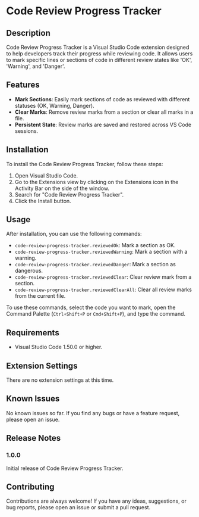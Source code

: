 # Code Review Progress Tracker

## Description

Code Review Progress Tracker is a Visual Studio Code extension designed to help developers track their progress while reviewing code. It allows users to mark specific lines or sections of code in different review states like 'OK', 'Warning', and 'Danger'.

## Features

- **Mark Sections**: Easily mark sections of code as reviewed with different statuses (OK, Warning, Danger).
- **Clear Marks**: Remove review marks from a section or clear all marks in a file.
- **Persistent State**: Review marks are saved and restored across VS Code sessions.

## Installation

To install the Code Review Progress Tracker, follow these steps:

1. Open Visual Studio Code.
2. Go to the Extensions view by clicking on the Extensions icon in the Activity Bar on the side of the window.
3. Search for "Code Review Progress Tracker".
4. Click the Install button.

## Usage

After installation, you can use the following commands:

- `code-review-progress-tracker.reviewedOk`: Mark a section as OK.
- `code-review-progress-tracker.reviewedWarning`: Mark a section with a warning.
- `code-review-progress-tracker.reviewedDanger`: Mark a section as dangerous.
- `code-review-progress-tracker.reviewedClear`: Clear review mark from a section.
- `code-review-progress-tracker.reviewedClearAll`: Clear all review marks from the current file.

To use these commands, select the code you want to mark, open the Command Palette (`Ctrl+Shift+P` or `Cmd+Shift+P`), and type the command.

## Requirements

- Visual Studio Code 1.50.0 or higher.

## Extension Settings

There are no extension settings at this time.

## Known Issues

No known issues so far. If you find any bugs or have a feature request, please open an issue.

## Release Notes

### 1.0.0

Initial release of Code Review Progress Tracker.

## Contributing

Contributions are always welcome! If you have any ideas, suggestions, or bug reports, please open an issue or submit a pull request.
